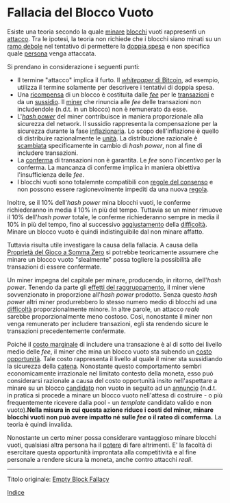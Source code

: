 # Fallacia del Blocco Vuoto



Esiste una teoria secondo la quale [minare](ch101-glossary.md#centro-di-mining-mine) [blocchi](ch101-glossary.md#blocco) vuoti rappresenti un [attacco](ch101-glossary.md#attacco). Tra le ipotesi, la teoria non richiede che i blocchi siano minati su un [ramo debole](ch101-glossary.md#ramo-debole-weak-branch) nel tentativo di permettere la [doppia spesa](ch101-glossary.md#doppia-spesa) e non specifica quale [persona](ch101-glossary.md#persona) venga attaccata.

Si prendano in considerazione i seguenti punti:

* Il termine "attacco" implica il furto. Il [_whitepaper_ di Bitcoin](https://bitcoin.org/bitcoin.pdf), ad esempio, utilizza il termine solamente per descrivere i tentativi di doppia spesa.
* Una [ricompensa](ch101-glossary.md#ricompensa-reward) di un blocco è costituita dalle [_fee_](ch101-glossary.md#commissioni-di-transazione-fee) per le [transazioni](ch101-glossary.md#transazione) e da un [sussidio](ch101-glossary.md#sussidio-subsidy). Il [miner](ch101-glossary.md#miner) che rinuncia alle _fee_ delle transazioni non includendole (n.d.t. in un blocco) non è remunerato da esse.
* L'[_hash power_](ch101-glossary.md#hash-power) del miner contribuisce in maniera proporzionale alla sicurezza del network. Il sussidio rappresenta la compensazione per la sicurezza durante la fase [inflazionaria](ch101-glossary.md#inflazione). Lo scopo dell'inflazione è quello di distribuire razionalmente le [unità](ch101-glossary.md#unità). La distribuzione razionale è [scambiata](ch101-glossary.md#scambio-di-unità) specificamente in cambio di _hash power_, non al fine di includere transazioni.
* La [conferma](ch101-glossary.md#conferma) di transazioni non è garantita. Le _fee_ sono l'_incentivo_ per la conferma. La mancanza di conferme implica in maniera obiettiva l'insufficienza delle _fee_.
* I blocchi vuoti sono totalemnte compatibili con [regole del consenso](ch101-glossary.md#regole-del-consenso) e non possono essere ragionevolmente impediti da una nuova [regola](ch101-glossary.md#regola).

Inoltre, se il 10% dell'_hash power_ mina blocchi vuoti, le conferme richiederanno in media il 10% in più del tempo. Tuttavia se un miner rimuove il 10% dell'_hash power_ totale, le conferme richiederanno sempre in media il 10% in più del tempo, fino al successivo [aggiustamento](ch101-glossary.md#aggiustamento) della [difficoltà](ch101-glossary.md#difficoltà). Minare un blocco vuoto è quindi indistinguibile dal non minare affatto.

Tuttavia risulta utile investigare la causa della fallacia. A causa della [Proprietà del Gioco a Somma Zero](ch032-zero-sum-property.md) si potrebbe teoricamente assumere che minare un blocco vuoto "slealmente" possa togliere la possibilità alle transazioni di essere confermate.

Un miner impegna del capitale per minare, producendo, in ritorno, dell'_hash power_. Tenendo da parte gli [effetti del raggruppamento](ch039-pooling-pressure-risk.md), il miner viene sovvenzionato in proporzione all'_hash power_ prodotto. Senza questo _hash power_ altri miner produrrebbero lo stesso numero medio di blocchi ad una [difficoltà](ch101-glossary.md#difficoltà) proporzionalmente minore. In altre parole, un attacco _reale_ sarebbe proporzionalmente meno costoso. Così, nonostante il miner non venga remunerato per includere transazioni, egli sta rendendo sicure le transazioni precedentemente confermate.

Poiché il [costo marginale](https://it.wikipedia.org/wiki/Costo_marginale) di includere una transazione è al di sotto dei livello medio delle _fee_, il miner che mina un blocco vuoto sta subendo un [costo opportunità](https://it.wikipedia.org/wiki/Costo_opportunit%C3%A0). Tale costo rappresenta il livello al quale il miner sta sussidiando la sicurezza della [catena](ch101-glossary.md#catena). Nonostante questo comportamento sembri economicamente irrazionale nel limitato contesto della moneta, esso può considerarsi razionale a causa del costo opportunità insito nell'aspettare a minare su un blocco [candidato](ch101-glossary.md#candidato) non vuoto in seguito ad un [annuncio](ch101-glossary.md#annuncio) (n.d.t. in pratica si procede a minare un blocco vuoto nell'attesa di costruire - o più frequentemente ricevere dalla pool - un _template_ candidato valido e non vuoto).**Nella misura in cui questa azione riduce i costi del miner, minare blocchi vuoti non può avere impatto né sulle _fee_ o il rateo di comferma.** La teoria è quindi invalida.

Nonostante un certo miner possa considerare vantaggioso minare blocchi vuoti, qualsiasi altra persona ha il [potere](ch101-glossary.md#potere) di fare altrimenti. E' la facoltà di esercitare questa opportunità improntata alla competitività e al fine personale a rendere sicura la moneta, anche contro attacchi _reali_.

---

Titolo originale: [Empty Block Fallacy](https://github.com/libbitcoin/libbitcoin-system/wiki/Empty-Block-Fallacy)

[Indice](/README.md)



